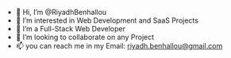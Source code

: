 - 👋 Hi, I’m @RiyadhBenhallou
- 👀 I’m interested in Web Development and SaaS Projects
- 🌱 I’m a Full-Stack Web Developer
- 💞️ I’m looking to collaborate on any Project
- 📫 you can reach me in my Email: riyadh.benhallou@gmail.com

<!---
RiyadhBenhallou/RiyadhBenhallou is a ✨ special ✨ repository because its `README.md` (this file) appears on your GitHub profile.
You can click the Preview link to take a look at your changes.
--->
